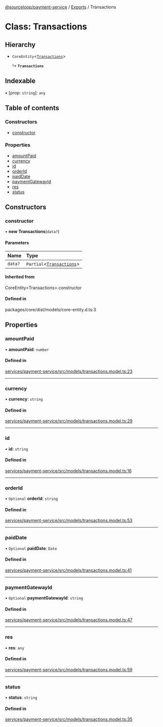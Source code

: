 [@sourceloop/payment-service](../README.md) / [Exports](../modules.md) / Transactions

# Class: Transactions

## Hierarchy

- `CoreEntity`<[`Transactions`](Transactions.md)\>

  ↳ **`Transactions`**

## Indexable

▪ [prop: `string`]: `any`

## Table of contents

### Constructors

- [constructor](Transactions.md#constructor)

### Properties

- [amountPaid](Transactions.md#amountpaid)
- [currency](Transactions.md#currency)
- [id](Transactions.md#id)
- [orderId](Transactions.md#orderid)
- [paidDate](Transactions.md#paiddate)
- [paymentGatewayId](Transactions.md#paymentgatewayid)
- [res](Transactions.md#res)
- [status](Transactions.md#status)

## Constructors

### constructor

• **new Transactions**(`data?`)

#### Parameters

| Name | Type |
| :------ | :------ |
| `data?` | `Partial`<[`Transactions`](Transactions.md)\> |

#### Inherited from

CoreEntity<Transactions\>.constructor

#### Defined in

packages/core/dist/models/core-entity.d.ts:3

## Properties

### amountPaid

• **amountPaid**: `number`

#### Defined in

[services/payment-service/src/models/transactions.model.ts:23](https://github.com/sourcefuse/loopback4-microservice-catalog/blob/d35fdb3f0/services/payment-service/src/models/transactions.model.ts#L23)

___

### currency

• **currency**: `string`

#### Defined in

[services/payment-service/src/models/transactions.model.ts:29](https://github.com/sourcefuse/loopback4-microservice-catalog/blob/d35fdb3f0/services/payment-service/src/models/transactions.model.ts#L29)

___

### id

• **id**: `string`

#### Defined in

[services/payment-service/src/models/transactions.model.ts:16](https://github.com/sourcefuse/loopback4-microservice-catalog/blob/d35fdb3f0/services/payment-service/src/models/transactions.model.ts#L16)

___

### orderId

• `Optional` **orderId**: `string`

#### Defined in

[services/payment-service/src/models/transactions.model.ts:53](https://github.com/sourcefuse/loopback4-microservice-catalog/blob/d35fdb3f0/services/payment-service/src/models/transactions.model.ts#L53)

___

### paidDate

• `Optional` **paidDate**: `Date`

#### Defined in

[services/payment-service/src/models/transactions.model.ts:41](https://github.com/sourcefuse/loopback4-microservice-catalog/blob/d35fdb3f0/services/payment-service/src/models/transactions.model.ts#L41)

___

### paymentGatewayId

• `Optional` **paymentGatewayId**: `string`

#### Defined in

[services/payment-service/src/models/transactions.model.ts:47](https://github.com/sourcefuse/loopback4-microservice-catalog/blob/d35fdb3f0/services/payment-service/src/models/transactions.model.ts#L47)

___

### res

• **res**: `any`

#### Defined in

[services/payment-service/src/models/transactions.model.ts:59](https://github.com/sourcefuse/loopback4-microservice-catalog/blob/d35fdb3f0/services/payment-service/src/models/transactions.model.ts#L59)

___

### status

• **status**: `string`

#### Defined in

[services/payment-service/src/models/transactions.model.ts:35](https://github.com/sourcefuse/loopback4-microservice-catalog/blob/d35fdb3f0/services/payment-service/src/models/transactions.model.ts#L35)
